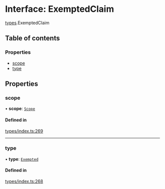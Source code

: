 # Interface: ExemptedClaim

[types](../wiki/types).ExemptedClaim

## Table of contents

### Properties

- [scope](../wiki/types.ExemptedClaim#scope)
- [type](../wiki/types.ExemptedClaim#type)

## Properties

### scope

• **scope**: [`Scope`](../wiki/types.Scope)

#### Defined in

[types/index.ts:269](https://github.com/PolymathNetwork/polymesh-sdk/blob/49113a20/src/types/index.ts#L269)

___

### type

• **type**: [`Exempted`](../wiki/types.ClaimType#exempted)

#### Defined in

[types/index.ts:268](https://github.com/PolymathNetwork/polymesh-sdk/blob/49113a20/src/types/index.ts#L268)
